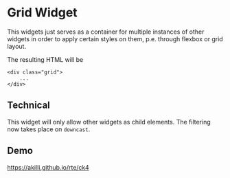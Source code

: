 # Grid Widget

This widgets just serves as a container for multiple instances of other widgets in order to apply certain styles on them, p.e. through flexbox or grid layout.

The resulting HTML will be

    <div class="grid">
        ...
    </div>

## Technical

This widget will only allow other widgets as child elements. The filtering now takes place on `downcast`.

## Demo

https://akilli.github.io/rte/ck4
